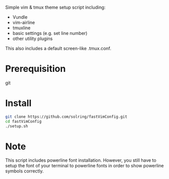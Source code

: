 Simple vim & tmux theme setup script including:
- Vundle
- vim-airline
- tmuxline
- basic settings (e.g. set line number)
- other utility plugins 

This also includes a default screen-like .tmux.conf.

Prerequisition
==============
git

Install
=======
``` sh
git clone https://github.com/solring/fastVimConfig.git
cd fastVimConfig
./setup.sh
```

Note
====
This script includes powerline font installation.
However, you still have to setup the font of your terminal to powerline fonts
in order to show powerline symbols correctly.

